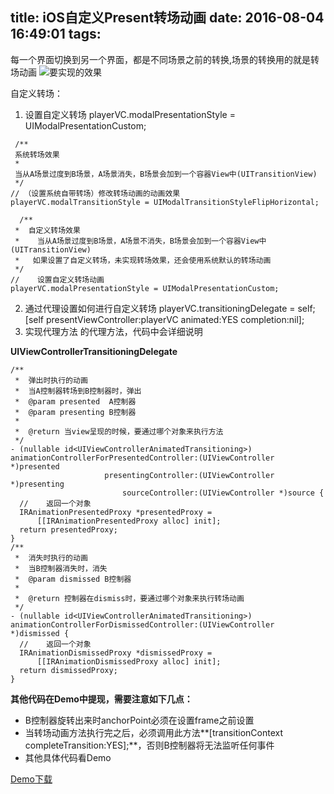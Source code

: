 title: iOS自定义Present转场动画
date: 2016-08-04 16:49:01
tags:
---
每一个界面切换到另一个界面，都是不同场景之前的转换,场景的转换用的就是转场动画
![要实现的效果](http://7xrirn.com1.z0.glb.clouddn.com/transitioning.gif)  
<!-- more -->
自定义转场：
1.  设置自定义转场
        playerVC.modalPresentationStyle = UIModalPresentationCustom;
  ```
   /**
   系统转场效果
   *
   当从A场景过度到B场景，A场景消失，B场景会加到一个容器View中(UITransitionView)
   */
  // （设置系统自带转场）修改转场动画的动画效果
  playerVC.modalTransitionStyle = UIModalTransitionStyleFlipHorizontal;
  ```
  
  ```
    /**
   *  自定义转场效果
   *    当从A场景过度到B场景，A场景不消失，B场景会加到一个容器View中(UITransitionView)
   *   如果设置了自定义转场，未实现转场效果，还会使用系统默认的转场动画
   */
  //    设置自定义转场动画
  playerVC.modalPresentationStyle = UIModalPresentationCustom;
  ```
2.  通过代理设置如何进行自定义转场
        playerVC.transitioningDelegate = self;
        [self presentViewController:playerVC animated:YES completion:nil];
3.  实现代理方法
         <UIViewControllerTransitioningDelegate>的代理方法，代码中会详细说明  
  
**UIViewControllerTransitioningDelegate**
```
/**
 *  弹出时执行的动画
 *  当A控制器转场到B控制器时，弹出
 *  @param presented  A控制器
 *  @param presenting B控制器
 *
 *  @return 当view呈现的时候，要通过哪个对象来执行方法
 */
- (nullable id<UIViewControllerAnimatedTransitioning>)
animationControllerForPresentedController:(UIViewController *)presented
                     presentingController:(UIViewController *)presenting
                         sourceController:(UIViewController *)source {
  //    返回一个对象
  IRAnimationPresentedProxy *presentedProxy =
      [[IRAnimationPresentedProxy alloc] init];
  return presentedProxy;
}
/**
 *  消失时执行的动画
 *  当B控制器消失时，消失
 *  @param dismissed B控制器
 *
 *  @return 控制器在dismiss时，要通过哪个对象来执行转场动画
 */
- (nullable id<UIViewControllerAnimatedTransitioning>)
animationControllerForDismissedController:(UIViewController *)dismissed {
  //    返回一个对象
  IRAnimationDismissedProxy *dismissedProxy =
      [[IRAnimationDismissedProxy alloc] init];
  return dismissedProxy;
}
  ```
**其他代码在Demo中提现，需要注意如下几点：**
  * B控制器旋转出来时anchorPoint必须在设置frame之前设置
  * 当转场动画方法执行完之后，必须调用此方法**[transitionContext completeTransition:YES];**，否则B控制器将无法监听任何事件
  * 其他具体代码看Demo
  
  
[Demo下载](http://7xrirn.com1.z0.glb.clouddn.com/codeIRTransitionAnimation.zip)